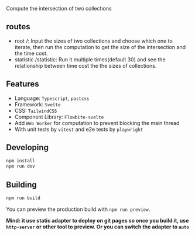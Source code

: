 Compute the intersection of two collections

## routes

- root /: Input the sizes of two collections and choose which one to iterate, then run the computation to get the size of the intersection and the time cost.
- statistic /statistic: Run it multiple times(default 30) and see the relationship between time cost the the sizes of collections.

## Features

- Language: `Typescript`, `postcss`
- Framework: `Svelte`
- CSS: `TailwindCSS`
- Component Library: `Flowbite-svelte`
- Add `Web Worker` for computation to prevent blocking the main thread
- With unit tests by `vitest` and e2e tests by `playwright`

## Developing

```bash
npm install
npm run dev
```

## Building

```bash
npm run build
```

You can preview the production build with `npm run preview`.

**Mind: it use static adapter to deploy on git pages so once you build it, use `http-server` or other tool to preview. Or you can switch the adapter to `auto`**
